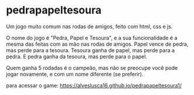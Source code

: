 # pedrapapeltesoura
Um jogo muito comum nas rodas de amigos, feito com html, css e js.

O nome do jogo é "Pedra, Papel e Tesoura", e a sua funcionalidade é a mesma das feitas com as mão nas rodas de amigos. Papel vence de pedra, mas perde para a tesoura.
Tesoura ganha de papel, mas perde para a pedra. E pedra ganha da tesoura, mas perde para o papel.

Quem ganha 5 rodadas é o campeão, mas não se preocupe você pode jogar novamente, e com um nome diferente (se preferir).

para acessar o game: https://alveslusca16.github.io/pedrapapeltesoura1/
